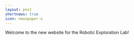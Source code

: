 ```yaml
---
layout: post
shortnews: true
icon: newspaper-o
---
```


Welcome to the new website for the Robotic Exploration Lab!
